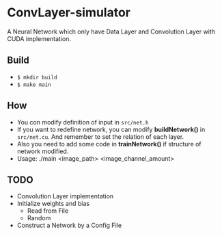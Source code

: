 # ConvLayer-simulator
A Neural Network which only have Data Layer and Convolution Layer with CUDA implementation.

## Build
* ```$ mkdir build```
* ```$ make main```

## How
* You con modify definition of input in ```src/net.h```
* If you want to redefine network, you can modify **buildNetwork()** in ```src/net.cu```. And remember to set the relation of each layer.
* Also you need to add some code in **trainNetwork()** if structure of network modified.
* Usage: ./main <image_path> <policy> <image_channel_amount>

## TODO
* Convolution Layer implementation
* Initialize weights and bias
  * Read from File
  * Random
* Construct a Network by a Config File
